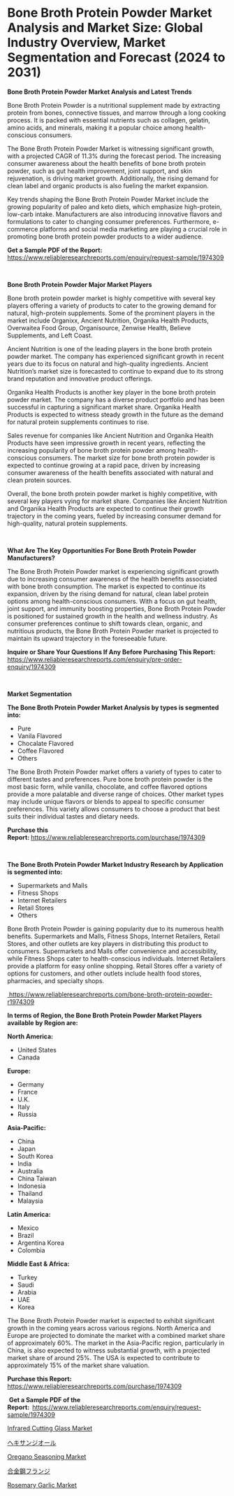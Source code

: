 <p><h1>Bone Broth Protein Powder Market Analysis and Market Size: Global Industry Overview, Market Segmentation and Forecast (2024 to 2031)</h1></p><p><strong>Bone Broth Protein Powder Market Analysis and Latest Trends</strong></p>
<p><p>Bone Broth Protein Powder is a nutritional supplement made by extracting protein from bones, connective tissues, and marrow through a long cooking process. It is packed with essential nutrients such as collagen, gelatin, amino acids, and minerals, making it a popular choice among health-conscious consumers.</p><p>The Bone Broth Protein Powder Market is witnessing significant growth, with a projected CAGR of 11.3% during the forecast period. The increasing consumer awareness about the health benefits of bone broth protein powder, such as gut health improvement, joint support, and skin rejuvenation, is driving market growth. Additionally, the rising demand for clean label and organic products is also fueling the market expansion.</p><p>Key trends shaping the Bone Broth Protein Powder Market include the growing popularity of paleo and keto diets, which emphasize high-protein, low-carb intake. Manufacturers are also introducing innovative flavors and formulations to cater to changing consumer preferences. Furthermore, e-commerce platforms and social media marketing are playing a crucial role in promoting bone broth protein powder products to a wider audience.</p></p>
<p><strong>Get a Sample PDF of the Report:&nbsp;</strong> <a href="https://www.reliableresearchreports.com/enquiry/request-sample/1974309">https://www.reliableresearchreports.com/enquiry/request-sample/1974309</a></p>
<p>&nbsp;</p>
<p><strong>Bone Broth Protein Powder Major Market Players</strong></p>
<p><p>Bone broth protein powder market is highly competitive with several key players offering a variety of products to cater to the growing demand for natural, high-protein supplements. Some of the prominent players in the market include Organixx, Ancient Nutrition, Organika Health Products, Overwaitea Food Group, Organisource, Zenwise Health, Believe Supplements, and Left Coast.</p><p>Ancient Nutrition is one of the leading players in the bone broth protein powder market. The company has experienced significant growth in recent years due to its focus on natural and high-quality ingredients. Ancient Nutrition’s market size is forecasted to continue to expand due to its strong brand reputation and innovative product offerings.</p><p>Organika Health Products is another key player in the bone broth protein powder market. The company has a diverse product portfolio and has been successful in capturing a significant market share. Organika Health Products is expected to witness steady growth in the future as the demand for natural protein supplements continues to rise.</p><p>Sales revenue for companies like Ancient Nutrition and Organika Health Products have seen impressive growth in recent years, reflecting the increasing popularity of bone broth protein powder among health-conscious consumers. The market size for bone broth protein powder is expected to continue growing at a rapid pace, driven by increasing consumer awareness of the health benefits associated with natural and clean protein sources.</p><p>Overall, the bone broth protein powder market is highly competitive, with several key players vying for market share. Companies like Ancient Nutrition and Organika Health Products are expected to continue their growth trajectory in the coming years, fueled by increasing consumer demand for high-quality, natural protein supplements.</p></p>
<p>&nbsp;</p>
<p><strong>What Are The Key Opportunities For Bone Broth Protein Powder Manufacturers?</strong></p>
<p><p>The Bone Broth Protein Powder market is experiencing significant growth due to increasing consumer awareness of the health benefits associated with bone broth consumption. The market is expected to continue its expansion, driven by the rising demand for natural, clean label protein options among health-conscious consumers. With a focus on gut health, joint support, and immunity boosting properties, Bone Broth Protein Powder is positioned for sustained growth in the health and wellness industry. As consumer preferences continue to shift towards clean, organic, and nutritious products, the Bone Broth Protein Powder market is projected to maintain its upward trajectory in the foreseeable future.</p></p>
<p><strong>Inquire or Share Your Questions If Any Before Purchasing This Report:</strong> <a href="https://www.reliableresearchreports.com/enquiry/pre-order-enquiry/1974309">https://www.reliableresearchreports.com/enquiry/pre-order-enquiry/1974309</a></p>
<p>&nbsp;</p>
<p><strong>Market Segmentation</strong></p>
<p><strong>The Bone Broth Protein Powder Market Analysis by types is segmented into:</strong></p>
<p><ul><li>Pure</li><li>Vanila Flavored</li><li>Chocalate Flavored</li><li>Coffee Flavored</li><li>Others</li></ul></p>
<p><p>The Bone Broth Protein Powder market offers a variety of types to cater to different tastes and preferences. Pure bone broth protein powder is the most basic form, while vanilla, chocolate, and coffee flavored options provide a more palatable and diverse range of choices. Other market types may include unique flavors or blends to appeal to specific consumer preferences. This variety allows consumers to choose a product that best suits their individual tastes and dietary needs.</p></p>
<p><strong>Purchase this Report:&nbsp;</strong><a href="https://www.reliableresearchreports.com/purchase/1974309">https://www.reliableresearchreports.com/purchase/1974309</a></p>
<p>&nbsp;</p>
<p><strong>The Bone Broth Protein Powder Market Industry Research by Application is segmented into:</strong></p>
<p><ul><li>Supermarkets and Malls</li><li>Fitness Shops</li><li>Internet Retailers</li><li>Retail Stores</li><li>Others</li></ul></p>
<p><p>Bone Broth Protein Powder is gaining popularity due to its numerous health benefits. Supermarkets and Malls, Fitness Shops, Internet Retailers, Retail Stores, and other outlets are key players in distributing this product to consumers. Supermarkets and Malls offer convenience and accessibility, while Fitness Shops cater to health-conscious individuals. Internet Retailers provide a platform for easy online shopping. Retail Stores offer a variety of options for customers, and other outlets include health food stores, pharmacies, and specialty shops.</p></p>
<p><a href="https://www.reliableresearchreports.com/bone-broth-protein-powder-r1974309">&nbsp;https://www.reliableresearchreports.com/bone-broth-protein-powder-r1974309</a></p>
<p><strong>In terms of Region, the Bone Broth Protein Powder Market Players available by Region are:</strong></p>
<p>
    <p> <strong> North America: </strong>
        <ul>
            <li>United States</li>
            <li>Canada</li>
        </ul>
        </p> 
    <p> <strong> Europe: </strong>
        <ul>
            <li>Germany</li>
            <li>France</li>
            <li>U.K.</li>
            <li>Italy</li>
            <li>Russia</li>
        </ul>
        </p> 
    <p> <strong> Asia-Pacific: </strong>
        <ul>
            <li>China</li>
            <li>Japan</li>
            <li>South Korea</li>
            <li>India</li>
            <li>Australia</li>
            <li>China Taiwan</li>
            <li>Indonesia</li>
            <li>Thailand</li>
            <li>Malaysia</li>
        </ul>
        </p> 
    <p> <strong> Latin America: </strong>
        <ul>
            <li>Mexico</li>
            <li>Brazil</li>
            <li>Argentina Korea</li>
            <li>Colombia</li>
        </ul>
        </p> 
    <p> <strong> Middle East & Africa: </strong>
        <ul>
            <li>Turkey</li>
            <li>Saudi</li>
            <li>Arabia</li>
            <li>UAE</li>
            <li>Korea</li>
        </ul>
    </p>
    </p>
<p><p>The Bone Broth Protein Powder market is expected to exhibit significant growth in the coming years across various regions. North America and Europe are projected to dominate the market with a combined market share of approximately 60%. The market in the Asia-Pacific region, particularly in China, is also expected to witness substantial growth, with a projected market share of around 25%. The USA is expected to contribute to approximately 15% of the market share valuation.</p></p>
<p><strong>Purchase this Report: </strong><a href="https://www.reliableresearchreports.com/purchase/1974309">https://www.reliableresearchreports.com/purchase/1974309</a></p>
<p>&nbsp;<strong>Get a Sample PDF of the Report:&nbsp;&nbsp;</strong><a href="https://www.reliableresearchreports.com/enquiry/request-sample/1974309">https://www.reliableresearchreports.com/enquiry/request-sample/1974309</a></p>
<p><strong></strong></p>
<p><p><a href="https://www.linkedin.com/pulse/infrared-cutting-glass-market-share-amp-new-trends-analysis-report-cytde?trackingId=rpv%2FnEIek7ormmCr18JiUg%3D%3D">Infrared Cutting Glass Market</a></p><p><a href="https://github.com/EstaSprer20231/Market-Research-Report-List-1/blob/main/253914919121.md">ヘキサンジオール</a></p><p><a href="https://github.com/Angelnienowdseej3e45z3p8c/Market-Research-Report-List-1/blob/main/oregano-seasoning-market.md">Oregano Seasoning Market</a></p><p><a href="https://github.com/vlcostes/Market-Research-Report-List-1/blob/main/531064319120.md">合金鋼フランジ</a></p><p><a href="https://github.com/brentleyjimmiealvaradoz4l1rea/Market-Research-Report-List-2/blob/main/rosemary-garlic-market.md">Rosemary Garlic Market</a></p></p>